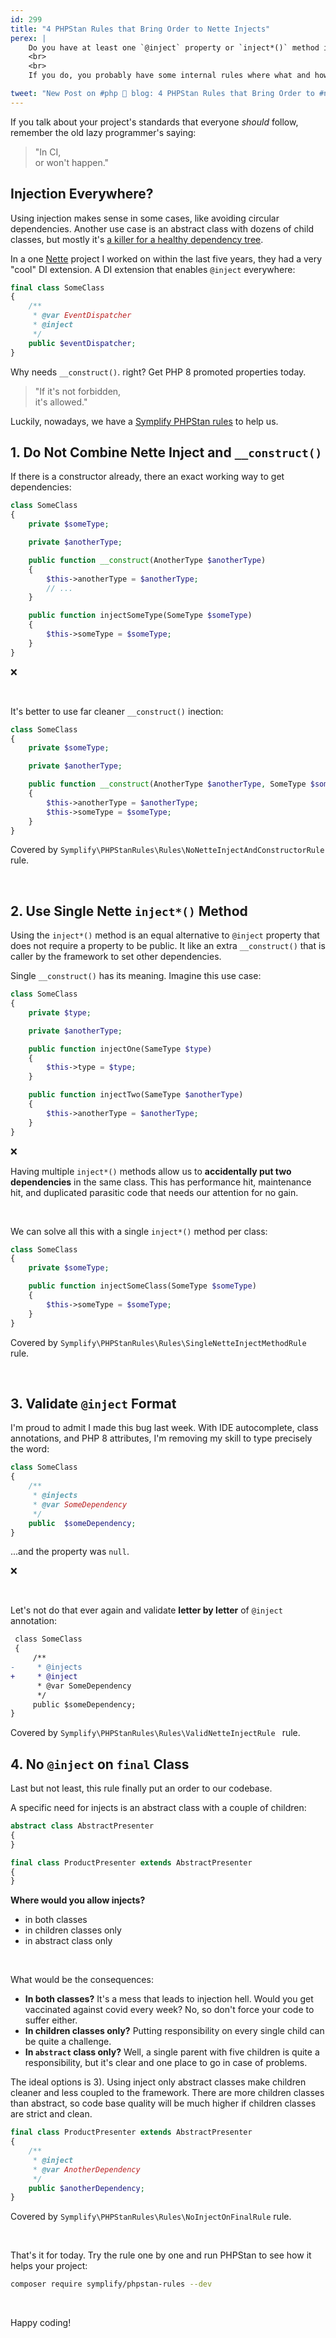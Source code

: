 ```yaml
---
id: 299
title: "4 PHPStan Rules that Bring Order to Nette Injects"
perex: |
    Do you have at least one `@inject` property or `inject*()` method in your Nette project? If no, stop reading and have fun with another post.
    <br>
    <br>
    If you do, you probably have some internal rules where what and how to use them and where to avoid them. But how do you keep order?

tweet: "New Post on #php 🐘 blog: 4 PHPStan Rules that Bring Order to #nettefw Injects"
---
```


If you talk about your project's standards that everyone *should* follow, remember the old lazy programmer's saying:

<blockquote class="blockquote text-center">
    "In CI,<br>
    or won't happen."
</blockquote>


## Injection Everywhere?

Using injection makes sense in some cases, like avoiding circular dependencies. Another use case is an abstract class with dozens of child classes, but mostly it's [a killer for a healthy dependency tree](/blog/2020/06/01/inject-or-required-will-get-you-any-service-fast/).

In a one [Nette](https://nette.org/) project I worked on within the last five years, they had a very "cool" DI extension. A DI extension that enables `@inject` everywhere:

```php
final class SomeClass
{
    /**
     * @var EventDispatcher
     * @inject
     */
    public $eventDispatcher;
}
```

Why needs `__construct()`. right? Get PHP 8 promoted properties today.

<blockquote class="blockquote text-center">
    "If it's not forbidden,<br>
    it's allowed."
</blockquote>

Luckily, nowadays, we have a [Symplify PHPStan rules](https://github.com/symplify/phpstan-rules) to help us.

## 1. Do Not Combine Nette Inject and `__construct()`

If there is a constructor already, there an exact working way to get dependencies:

```php
class SomeClass
{
    private $someType;

    private $anotherType;

    public function __construct(AnotherType $anotherType)
    {
        $this->anotherType = $anotherType;
        // ...
    }

    public function injectSomeType(SomeType $someType)
    {
        $this->someType = $someType;
    }
}
```

❌

<br>


It's better to use far cleaner `__construct()` inection:

```php
class SomeClass
{
    private $someType;

    private $anotherType;

    public function __construct(AnotherType $anotherType, SomeType $someType)
    {
        $this->anotherType = $anotherType;
        $this->someType = $someType;
    }
}
```

<em class="fas fa-fw fa-2x fa-check text-success"></em>

Covered by `Symplify\PHPStanRules\Rules\NoNetteInjectAndConstructorRule` rule.


<br>

## 2. Use Single Nette `inject*()` Method

Using the `inject*()` method is an equal alternative to `@inject` property that does not require a property to be public.
It like an extra `__construct()` that is caller by the framework to set other dependencies.

Single `__construct()` has its meaning. Imagine this use case:

```php
class SomeClass
{
    private $type;

    private $anotherType;

    public function injectOne(SameType $type)
    {
        $this->type = $type;
    }

    public function injectTwo(SameType $anotherType)
    {
        $this->anotherType = $anotherType;
    }
}
```

❌

Having multiple `inject*()` methods allow us to **accidentally put two dependencies** in the same class. This has performance hit, maintenance hit, and duplicated parasitic code that needs our attention for no gain.

<br>

We can solve all this with a single `inject*()` method per class:

```php
class SomeClass
{
    private $someType;

    public function injectSomeClass(SomeType $someType)
    {
        $this->someType = $someType;
    }
}
```

<em class="fas fa-fw fa-2x fa-check text-success"></em>

Covered by `Symplify\PHPStanRules\Rules\SingleNetteInjectMethodRule` rule.

<br>

## 3. Validate `@inject` Format

I'm proud to admit I made this bug last week. With IDE autocomplete, class annotations, and PHP 8 attributes, I'm removing my skill to type precisely the word:

```php
class SomeClass
{
    /**
     * @injects
     * @var SomeDependency
     */
    public  $someDependency;
}
```

...and the property was `null`.

❌

<br>

Let's not do that ever again and validate **letter by letter** of `@inject` annotation:

```diff
 class SomeClass
 {
     /**
-     * @injects
+     * @inject
      * @var SomeDependency
      */
     public $someDependency;
}
```

<em class="fas fa-fw fa-2x fa-check text-success"></em>

Covered by `Symplify\PHPStanRules\Rules\ValidNetteInjectRule
` rule.


## 4. No `@inject` on `final` Class

Last but not least, this rule finally put an order to our codebase.

A specific need for injects is an abstract class with a couple of children:

```php
abstract class AbstractPresenter
{
}

final class ProductPresenter extends AbstractPresenter
{
}
```

**Where would you allow injects?**

- in both classes
- in children classes only
- in abstract class only

<br>

What would be the consequences:

- **In both classes?** It's a mess that leads to injection hell. Would you get vaccinated against covid every week? No, so don't force your code to suffer either.
- **In children classes only?** Putting responsibility on every single child can be quite a challenge.
- **In `abstract` class only?** Well, a single parent with five children is quite a responsibility, but it's clear and one place to go in case of problems.

The ideal options is 3). Using inject only abstract classes make children cleaner and less coupled to the framework. There are more children classes than abstract, so code base quality will be much higher if children classes are strict and clean.

```php
final class ProductPresenter extends AbstractPresenter
{
    /**
     * @inject
     * @var AnotherDependency
     */
    public $anotherDependency;
}
```

<em class="fas fa-fw fa-2x fa-check text-success"></em>

Covered by `Symplify\PHPStanRules\Rules\NoInjectOnFinalRule` rule.

<br>

That's it for today. Try the rule one by one and run PHPStan to see how it helps your project:

```bash
composer require symplify/phpstan-rules --dev
```


<br>


Happy coding!
